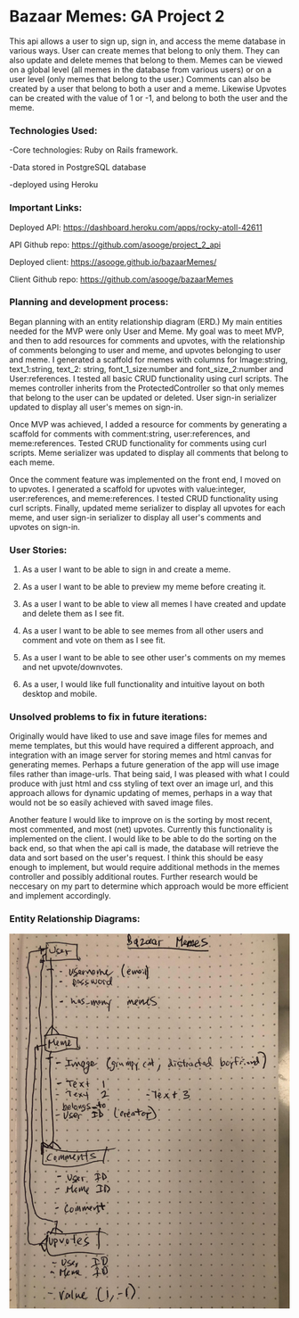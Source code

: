 # Bazaar Memes: GA Project 2

This api allows a user to sign up, sign in, and access the meme database in various ways. User can create memes that belong to only them. They can also update and delete memes that belong to them. Memes can be viewed on a global level (all memes in the database from various users) or on a user level (only memes that belong to the user.) Comments can also be created by a user that belong to both a user and a meme. Likewise Upvotes can be created with the value of 1 or -1, and belong to both the user and the meme.

### Technologies Used:

  -Core technologies: Ruby on Rails framework.

  -Data stored in PostgreSQL database

  -deployed using Heroku

### Important Links:

  Deployed API: https://dashboard.heroku.com/apps/rocky-atoll-42611

  API Github repo: https://github.com/asooge/project_2_api

  Deployed client: https://asooge.github.io/bazaarMemes/

  Client Github repo: https://github.com/asooge/bazaarMemes

### Planning and development process:
  Began planning with an entity relationship diagram (ERD.) My main entities needed for the MVP were only User and Meme. My goal was to meet MVP, and then to add resources for comments and upvotes, with the relationship of comments belonging to user and meme, and upvotes belonging to user and meme. I generated a scaffold for memes with columns for Image:string, text_1:string, text_2: string, font_1_size:number and font_size_2:number and User:references. I tested all basic CRUD functionality using curl scripts. The memes controller inherits from the ProtectedController so that only memes that belong to the user can be updated or deleted. User sign-in serializer updated to display all user's memes on sign-in.

  Once MVP was achieved, I added a resource for comments by generating a scaffold for comments with comment:string, user:references, and meme:references. Tested CRUD functionality for comments using curl scripts. Meme serializer was updated to display all comments that belong to each meme.

  Once the comment feature was implemented on the front end, I moved on to upvotes. I generated a scaffold for upvotes with value:integer, user:references, and meme:references. I tested CRUD functionality using curl scripts. Finally, updated meme serializer to display all upvotes for each meme, and user sign-in serializer to display all user's comments and upvotes on sign-in. 


### User Stories:

1) As a user I want to be able to sign in and create a meme.

2) As a user I want to be able to preview my meme before creating it.

3) As a user I want to be able to view all memes I have created and update and delete them as I see fit.

4) As a user I want to be able to see memes from all other users and comment and vote on them as I see fit.

5) As a user I want to be able to see other user's comments on my memes and net upvote/downvotes.

6) As a user, I would like full functionality and intuitive layout on both desktop and mobile.

### Unsolved problems to fix in future iterations:

  Originally would have liked to use and save image files for memes and meme templates, but this would have required a different approach, and integration with an image server for storing memes and html canvas for generating memes. Perhaps a future generation of the app will use image files rather than image-urls. That being said, I was pleased with what I could produce with just html and css styling of text over an image url, and this approach allows for dynamic updating of memes, perhaps in a way that would not be so easily achieved with saved image files.

  Another feature I would like to improve on is the sorting by most recent, most commented, and most (net) upvotes. Currently this functionality is implemented on the client. I would like to be able to do the sorting on the back end, so that when the api call is made, the database will retrieve the data and sort based on the user's request. I think this should be easy enough to implement, but would require additional methods in the memes controller and possibly additional routes. Further research would be neccesary on my part to determine which approach would be more efficient and implement accordingly.

### Entity Relationship Diagrams:

![ERD](images/ERD.JPG)
